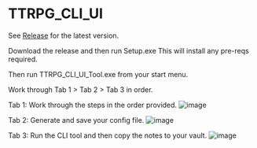 # TTRPG_CLI_UI

See [Release](https://github.com/Obsidian-TTRPG-Community/TTRPG_CLI_UI/releases) for the latest version. 

Download the release and then run Setup.exe
This will install any pre-reqs required. 

Then run TTRPG_CLI_UI_Tool.exe from your start menu.

Work through Tab 1 > Tab 2 > Tab 3 in order. 

Tab 1: Work through the steps in the order provided. 
![image](https://github.com/user-attachments/assets/4a27b782-a32c-4966-a4b8-1c2b494e3fab)

Tab 2: Generate and save your config file. 
![image](https://github.com/user-attachments/assets/56591843-431a-4236-883f-5ca675fe9ac4)

Tab 3: Run the CLI tool and then copy the notes to your vault. 
![image](https://github.com/user-attachments/assets/33d3089a-a2a3-4cbd-9989-81616a5293d7)
